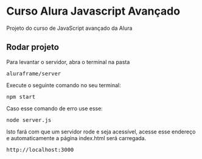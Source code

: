 Curso Alura Javascript Avançado
=======
Projeto do curso de JavaScript avançado da Alura 

Rodar projeto
-------
Para levantar o servidor, abra o terminal na pasta 
<pre>aluraframe/server</pre>
 
Execute o seguinte comando no seu terminal:

<pre>npm start</pre>

Caso esse comando de erro use esse:

<pre>node server.js</pre>

Isto fará com que um servidor rode e seja acessível, acesse esse endereço e automaticamente a página index.html será carregada. 
<pre>http://localhost:3000</pre>